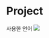 # Project

사용한 언어 <a href="https://www.anaconda.com/"><img src="https://img.shields.io/badge/Python-blue?style=flat-square&logo=#3776AB&logoColor=white&link=내링크"/></a>
